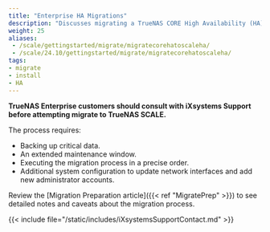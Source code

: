 ```yaml
---
title: "Enterprise HA Migrations"
description: "Discusses migrating a TrueNAS CORE High Availability (HA) system to SCALE."
weight: 25
aliases:
 - /scale/gettingstarted/migrate/migratecorehatoscaleha/
 - /scale/24.10/gettingstarted/migrate/migratecorehatoscaleha/
tags:
- migrate
- install
- HA
---
```


**TrueNAS Enterprise customers should consult with iXsystems Support before attempting migrate to TrueNAS SCALE.**

The process requires:
* Backing up critical data.
* An extended maintenance window.
* Executing the migration process in a precise order.
* Additional system configuration to update network interfaces and add new administrator accounts.

Review the [Migration Preparation article]({{< ref "MigratePrep" >}}) to see detailed notes and caveats about the migration process.

{{< include file="/static/includes/iXsystemsSupportContact.md" >}}
